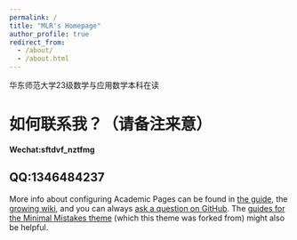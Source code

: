 ```yaml
---
permalink: /
title: "MLR's Homepage"
author_profile: true
redirect_from: 
  - /about/
  - /about.html
---
```

华东师范大学23级数学与应用数学本科在读

如何联系我？（请备注来意）
======
**Wechat:sftdvf_nztfmg**

**QQ:1346484237**
------
More info about configuring Academic Pages can be found in [the guide](https://academicpages.github.io/markdown/), the [growing wiki](https://github.com/academicpages/academicpages.github.io/wiki), and you can always [ask a question on GitHub](https://github.com/academicpages/academicpages.github.io/discussions). The [guides for the Minimal Mistakes theme](https://mmistakes.github.io/minimal-mistakes/docs/configuration/) (which this theme was forked from) might also be helpful.
